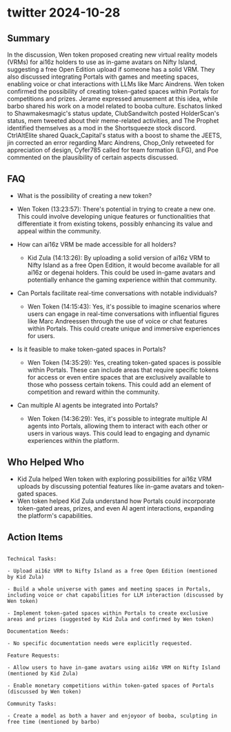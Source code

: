 # twitter 2024-10-28

## Summary

In the discussion, Wen token proposed creating new virtual reality models (VRMs) for ai16z holders to use as in-game avatars on Nifty Island, suggesting a free Open Edition upload if someone has a solid VRM. They also discussed integrating Portals with games and meeting spaces, enabling voice or chat interactions with LLMs like Marc Aindrens. Wen token confirmed the possibility of creating token-gated spaces within Portals for competitions and prizes. Jerame expressed amusement at this idea, while barbo shared his work on a model related to booba culture. Eschatos linked to Shawmakesmagic's status update, ClubSandwitch posted HolderScan's status, mem tweeted about their meme-related activities, and The Prophet identified themselves as a mod in the Shortsqueeze stock discord. CtrlAltElite shared Quack_Capital's status with a boost to shame the JEETS, jin corrected an error regarding Marc Aindrens, Chop_Only retweeted for appreciation of design, Cyfer785 called for team formation (LFG), and Poe commented on the plausibility of certain aspects discussed.

## FAQ

- What is the possibility of creating a new token?
- Wen Token (13:23:57): There's potential in trying to create a new one. This could involve developing unique features or functionalities that differentiate it from existing tokens, possibly enhancing its value and appeal within the community.

- How can ai16z VRM be made accessible for all holders?

    - Kid Zula (14:13:26): By uploading a solid version of ai16z VRM to Nifty Island as a free Open Edition, it would become available for all ai16z or degenai holders. This could be used in-game avatars and potentially enhance the gaming experience within that community.

- Can Portals facilitate real-time conversations with notable individuals?

    - Wen Token (14:15:43): Yes, it's possible to imagine scenarios where users can engage in real-time conversations with influential figures like Marc Andreessen through the use of voice or chat features within Portals. This could create unique and immersive experiences for users.

- Is it feasible to make token-gated spaces in Portals?

    - Wen Token (14:35:29): Yes, creating token-gated spaces is possible within Portals. These can include areas that require specific tokens for access or even entire spaces that are exclusively available to those who possess certain tokens. This could add an element of competition and reward within the community.

- Can multiple AI agents be integrated into Portals?
    - Wen Token (14:36:29): Yes, it's possible to integrate multiple AI agents into Portals, allowing them to interact with each other or users in various ways. This could lead to engaging and dynamic experiences within the platform.

## Who Helped Who

- Kid Zula helped Wen token with exploring possibilities for ai16z VRM uploads by discussing potential features like in-game avatars and token-gated spaces.
- Wen token helped Kid Zula understand how Portals could incorporate token-gated areas, prizes, and even AI agent interactions, expanding the platform's capabilities.

## Action Items

```

Technical Tasks:

- Upload ai16z VRM to Nifty Island as a free Open Edition (mentioned by Kid Zula)

- Build a whole universe with games and meeting spaces in Portals, including voice or chat capabilities for LLM interaction (discussed by Wen token)

- Implement token-gated spaces within Portals to create exclusive areas and prizes (suggested by Kid Zula and confirmed by Wen token)

Documentation Needs:

- No specific documentation needs were explicitly requested.

Feature Requests:

- Allow users to have in-game avatars using ai16z VRM on Nifty Island (mentioned by Kid Zula)

- Enable monetary competitions within token-gated spaces of Portals (discussed by Wen token)

Community Tasks:

- Create a model as both a haver and enjoyoor of booba, sculpting in free time (mentioned by barbo)

```
